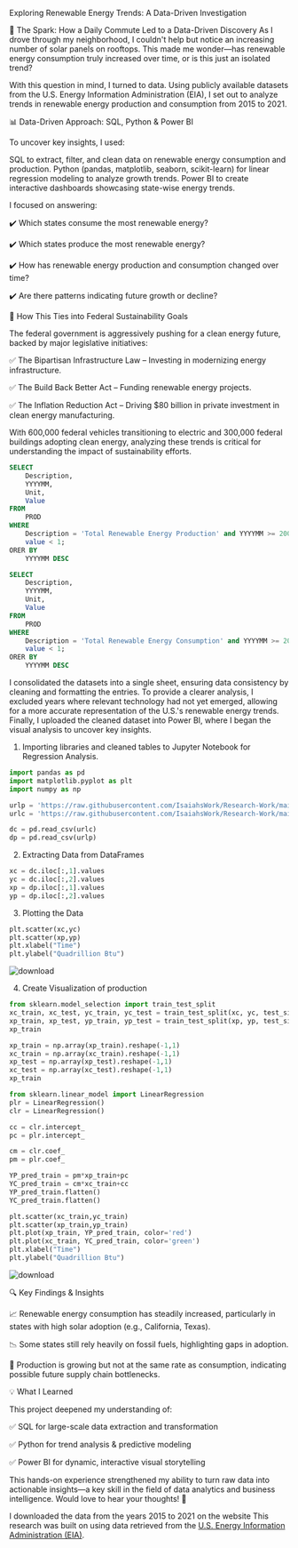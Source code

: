 Exploring Renewable Energy Trends: A Data-Driven Investigation

🚗 The Spark: How a Daily Commute Led to a Data-Driven Discovery
As I drove through my neighborhood, I couldn't help but notice an increasing number of solar panels on rooftops. This made me wonder—has renewable energy consumption truly increased over time, or is this just an isolated trend?

With this question in mind, I turned to data. Using publicly available datasets from the U.S. Energy Information Administration (EIA), I set out to analyze trends in renewable energy production and consumption from 2015 to 2021.

📊 Data-Driven Approach: SQL, Python & Power BI

To uncover key insights, I used:

SQL to extract, filter, and clean data on renewable energy consumption and production.
Python (pandas, matplotlib, seaborn, scikit-learn) for linear regression modeling to analyze growth trends.
Power BI to create interactive dashboards showcasing state-wise energy trends.

I focused on answering:

✔️ Which states consume the most renewable energy?

✔️ Which states produce the most renewable energy?

✔️ How has renewable energy production and consumption changed over time?

✔️ Are there patterns indicating future growth or decline?

📣 How This Ties into Federal Sustainability Goals

The federal government is aggressively pushing for a clean energy future, backed by major legislative initiatives:

✅ The Bipartisan Infrastructure Law – Investing in modernizing energy infrastructure.

✅ The Build Back Better Act – Funding renewable energy projects.

✅ The Inflation Reduction Act – Driving $80 billion in private investment in clean energy manufacturing.

With 600,000 federal vehicles transitioning to electric and 300,000 federal buildings adopting clean energy, analyzing these trends is critical for understanding the impact of sustainability efforts.


```sql
SELECT
	Description,
	YYYYMM,
	Unit,
	Value
FROM
	PROD
WHERE
	Description = 'Total Renewable Energy Production' and YYYYMM >= 200901 AND
	value < 1;
ORER BY
	YYYYMM DESC
```
```sql
SELECT
	Description,
	YYYYMM,
	Unit,
	Value
FROM
	PROD
WHERE
	Description = 'Total Renewable Energy Consumption' and YYYYMM >= 200901 AND
	value < 1;
ORER BY
	YYYYMM DESC
```
I consolidated the datasets into a single sheet, ensuring data consistency by cleaning and formatting the entries. To provide a clearer analysis, I excluded years where relevant technology had not yet emerged, allowing for a more accurate representation of the U.S.'s renewable energy trends. Finally, I uploaded the cleaned dataset into Power BI, where I began the visual analysis to uncover key insights.

1. Importing libraries and cleaned tables to Jupyter Notebook for Regression Analysis.

```python
import pandas as pd
import matplotlib.pyplot as plt
import numpy as np

urlp = 'https://raw.githubusercontent.com/IsaiahsWork/Research-Work/main/EDITP.csv'
urlc = 'https://raw.githubusercontent.com/IsaiahsWork/Research-Work/main/EDITC.csv'

dc = pd.read_csv(urlc)
dp = pd.read_csv(urlp)
```
2. Extracting Data from DataFrames

```python
xc = dc.iloc[:,1].values
yc = dc.iloc[:,2].values
xp = dp.iloc[:,1].values
yp = dp.iloc[:,2].values
```
3. Plotting the Data

```python
plt.scatter(xc,yc)
plt.scatter(xp,yp)
plt.xlabel("Time")
plt.ylabel("Quadrillion Btu")
```
![download](https://github.com/user-attachments/assets/6efe4ca8-c63b-46a2-b783-3fba06375fb8)

4. Create Visualization of production

```python
from sklearn.model_selection import train_test_split
xc_train, xc_test, yc_train, yc_test = train_test_split(xc, yc, test_size=0.2, random_state=0)
xp_train, xp_test, yp_train, yp_test = train_test_split(xp, yp, test_size=0.2, random_state=0)
xp_train
```
```python
xp_train = np.array(xp_train).reshape(-1,1)
xc_train = np.array(xc_train).reshape(-1,1)
xp_test = np.array(xp_test).reshape(-1,1)
xc_test = np.array(xc_test).reshape(-1,1)
xp_train
```
```python
from sklearn.linear_model import LinearRegression
plr = LinearRegression()
clr = LinearRegression()
```
```python
cc = clr.intercept_
pc = plr.intercept_
```
```python
cm = clr.coef_
pm = plr.coef_
```
```python
YP_pred_train = pm*xp_train+pc
YC_pred_train = cm*xc_train+cc
YP_pred_train.flatten()
YC_pred_train.flatten()
```
```python
plt.scatter(xc_train,yc_train)
plt.scatter(xp_train,yp_train)
plt.plot(xp_train, YP_pred_train, color='red')
plt.plot(xc_train, YC_pred_train, color='green')
plt.xlabel("Time")
plt.ylabel("Quadrillion Btu")
```
![download](https://github.com/user-attachments/assets/851f38b9-7fdb-490c-8a29-020cc285fb23)

🔍 Key Findings & Insights

📈 Renewable energy consumption has steadily increased, particularly in states with high solar adoption (e.g., California, Texas).

📉 Some states still rely heavily on fossil fuels, highlighting gaps in adoption.

🔄 Production is growing but not at the same rate as consumption, indicating possible future supply chain bottlenecks.


💡 What I Learned

This project deepened my understanding of:

✅ SQL for large-scale data extraction and transformation

✅ Python for trend analysis & predictive modeling

✅ Power BI for dynamic, interactive visual storytelling

This hands-on experience strengthened my ability to turn raw data into actionable insights—a key skill in the field of data analytics and business intelligence.
Would love to hear your thoughts! 🚀

I downloaded the data from the years 2015 to 2021 on the website
This research was built on using data retrieved from the [U.S. Energy Information Administration (EIA)](https://www.eia.gov/opendata/).
